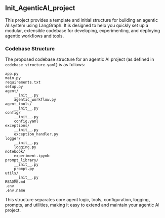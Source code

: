 ## Init_AgenticAI_project

This project provides a template and initial structure for building an agentic AI system using LangGraph. It is designed to help you quickly set up a modular, extensible codebase for developing, experimenting, and deploying agentic workflows and tools.

### Codebase Structure

The proposed codebase structure for an agentic AI project (as defined in `codebase_structure.yaml`) is as follows:

```
app.py
main.py
requirements.txt
setup.py
agent/
    __init__.py
    agentic_workflow.py
agent_tools/
    __init__.py
config/
    __init__.py
    config.yaml
exceptions/
    __init__.py
    exception_handler.py
logger/
    __init__.py
    logging.py
notebook/
    experiment.ipynb
prompt_library/
    __init__.py
    prompt.py
utils/
    __init__.py
README.md
.env
.env.name
```

This structure separates core agent logic, tools, configuration, logging, prompts, and utilities, making it easy to extend and maintain your agentic AI project.
